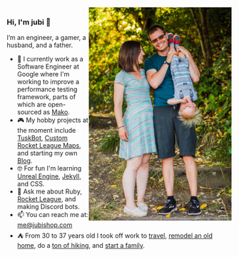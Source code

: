 <img align="right" src="https://github.com/jubishop/jubishop/blob/master/family.jpg" alt="Me and my family" width=320px />

### Hi, I'm jubi 👋

I’m an engineer, a gamer, a husband, and a father.  

- 🤖  I currently work as a Software Engineer at Google where I'm working to improve a performance testing framework, parts of which are open-sourced as [Mako](https://github.com/google/mako).
- 🎮  My hobby projects at the moment include [TuskBot](http://jubishop.com/TuskBot/), [Custom Rocket League Maps](https://steamcommunity.com/id/jubishop/myworkshopfiles/), and starting my own [Blog](http://artisanalsoftware.com).
- 🤓  For fun I'm learning [Unreal Engine](https://www.unrealengine.com/en-US/), [Jekyll](https://jekyllrb.com/), and CSS.
- 💬  Ask me about Ruby, [Rocket League](https://www.rocketleague.com/), and making Discord bots.
- 📫  You can reach me at: me@jubishop.com
- ⛺️  From 30 to 37 years old I took off work to [travel](https://www.facebook.com/photo.php?fbid=10153543934061965), [remodel an old home](https://www.facebook.com/photo.php?fbid=10154096252916965), do a [ton of hiking](https://www.facebook.com/photo.php?fbid=10152188922846965), and [start a family](https://www.facebook.com/photo.php?fbid=10153870929511965).
